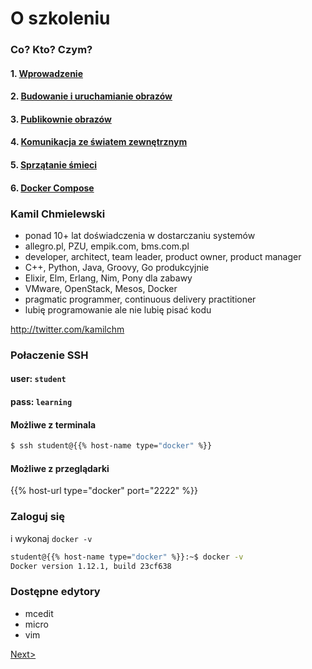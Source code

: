 # O szkoleniu

### Co? Kto? Czym?

#### 1. [Wprowadzenie](/Introduction.md)
#### 2. [Budowanie i uruchamianie obrazów](/Budowanie_i_uruchamianie_obrazów.md)
#### 3. [Publikownie obrazów](/Publikowanie_obrazow.md)
#### 4. [Komunikacja ze światem zewnętrznym](/Komunikacja_ze_swiatem_zewnetrznym.md)
#### 5. [Sprzątanie śmieci](/Sprzatanie_smieci.md)
#### 6. [Docker Compose](/Docker_Compose.md)

### Kamil Chmielewski

* ponad 10+ lat doświadczenia w dostarczaniu systemów
* allegro.pl, PZU, empik.com, bms.com.pl
* developer, architect, team leader, product owner, product manager
* C++, Python, Java, Groovy, Go produkcyjnie
* Elixir, Elm, Erlang, Nim, Pony dla zabawy
* VMware, OpenStack, Mesos, Docker
* pragmatic programmer, continuous delivery practitioner
* lubię programowanie ale nie lubię pisać kodu

http://twitter.com/kamilchm

### Połaczenie SSH

#### user: `student`

#### pass: `learning`

#### Możliwe z terminala

```bash
$ ssh student@{{% host-name type="docker" %}}
```

#### Możliwe z przeglądarki

{{% host-url type="docker" port="2222" %}}

### Zaloguj się

i wykonaj `docker -v`

```bash
student@{{% host-name type="docker" %}}:~$ docker -v
Docker version 1.12.1, build 23cf638
```

### Dostępne edytory

* mcedit
* micro
* vim


[Next>](/Budowanie_i_uruchamianie_obrazów.md)

